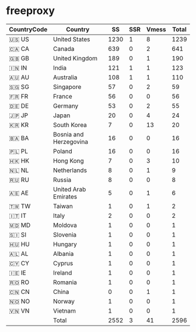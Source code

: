 # freeproxy

|CountryCode|Country|SS|SSR|Vmess|Total|
|  ----  | ----  |  ----  | ----  |  ----  | ----  |
|🇺🇸 US|United States|1230|1|8|1239|
|🇨🇦 CA|Canada|639|0|2|641|
|🇬🇧 GB|United Kingdom|189|0|1|190|
|🇮🇳 IN|India|121|1|1|123|
|🇦🇺 AU|Australia|108|1|1|110|
|🇸🇬 SG|Singapore|57|0|2|59|
|🇫🇷 FR|France|56|0|0|56|
|🇩🇪 DE|Germany|53|0|2|55|
|🇯🇵 JP|Japan|20|0|4|24|
|🇰🇷 KR|South Korea|7|0|13|20|
|🇧🇦 BA|Bosnia and Herzegovina|16|0|0|16|
|🇵🇱 PL|Poland|16|0|0|16|
|🇭🇰 HK|Hong Kong|7|0|3|10|
|🇳🇱 NL|Netherlands|8|0|1|9|
|🇷🇺 RU|Russia|8|0|0|8|
|🇦🇪 AE|United Arab Emirates|5|0|1|6|
|🇹🇼 TW|Taiwan|1|0|1|2|
|🇮🇹 IT|Italy|2|0|0|2|
|🇲🇩 MD|Moldova|1|0|0|1|
|🇸🇮 SI|Slovenia|1|0|0|1|
|🇭🇺 HU|Hungary|1|0|0|1|
|🇦🇱 AL|Albania|1|0|0|1|
|🇨🇾 CY|Cyprus|1|0|0|1|
|🇮🇪 IE|Ireland|1|0|0|1|
|🇷🇴 RO|Romania|1|0|0|1|
|🇨🇳 CN|China|0|0|1|1|
|🇳🇴 NO|Norway|1|0|0|1|
|🇻🇳 VN|Vietnam|1|0|0|1|
||Total|2552|3|41|2596|
